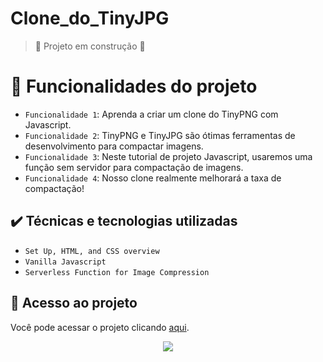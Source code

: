 # Clone_do_TinyJPG


> :construction:  Projeto em construção  :construction:


# :hammer: Funcionalidades do projeto

- `Funcionalidade 1`: Aprenda a criar um clone do TinyPNG com Javascript.
- `Funcionalidade 2`: TinyPNG e TinyJPG são ótimas ferramentas de desenvolvimento para compactar imagens.
- `Funcionalidade 3`: Neste tutorial de projeto Javascript, usaremos uma função sem servidor para compactação de imagens.
- `Funcionalidade 4`:  Nosso clone realmente melhorará a taxa de compactação!

## ✔️ Técnicas e tecnologias utilizadas

- ``Set Up, HTML, and CSS overview``
- ``Vanilla Javascript``
- ``Serverless Function for Image Compression``

## 📁 Acesso ao projeto
Você pode acessar o projeto clicando [aqui]().

<p align="center">
<img loading="lazy" src="http://img.shields.io/static/v1?label=STATUS&message=EM%20DESENVOLVIMENTO&color=GREEN&style=for-the-badge"/>
</p>

